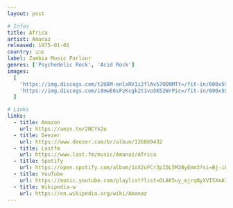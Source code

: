 ```yaml
---
layout: post

# Infos
title: Africa
artist: Amanaz
released: 1975-01-01
country: 🇿🇲
label: Zambia Music Parlour
genres: ['Psychedelic Rock', 'Acid Rock']
images:
  [
    'https://img.discogs.com/t2U8M-enlxRV1i2flAv57ODNMTY=/fit-in/600x595/filters:strip_icc():format(jpeg):mode_rgb():quality(90)/discogs-images/R-7841571-1567224992-2194.jpeg.jpg',
    'https://img.discogs.com/i8mwE6sFzKcgk2t1vo5K52WrPic=/fit-in/600x598/filters:strip_icc():format(jpeg):mode_rgb():quality(90)/discogs-images/R-7841571-1567224992-4863.jpeg.jpg',
  ]

# Links
links:
  - title: Amazon
    url: https://amzn.to/2NCYk2u
  - title: Deezer
    url: https://www.deezer.com/br/album/126069432
  - title: Lastfm
    url: https://www.last.fm/music/Amanaz/Africa
  - title: Spotify
    url: https://open.spotify.com/album/1oX2uFCr3pIDL5M2ByEmm3?si=Bj-iL5IqQh2Ims3L37h74g
  - title: YouTube
    url: https://music.youtube.com/playlist?list=OLAK5uy_mjrqNyXVISXmA775EhVhV2UoGwDrdYvdA
  - title: Wikipedia-w
    url: https://en.wikipedia.org/wiki/Amanaz
---
```

